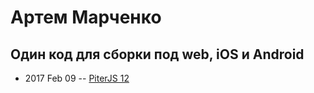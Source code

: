 # Артем Марченко

## Один код для сборки под web, iOS и Android
- 2017 Feb 09 -- [PiterJS 12](https://www.youtube.com/watch?v=i6AhrTVQbkc)    
